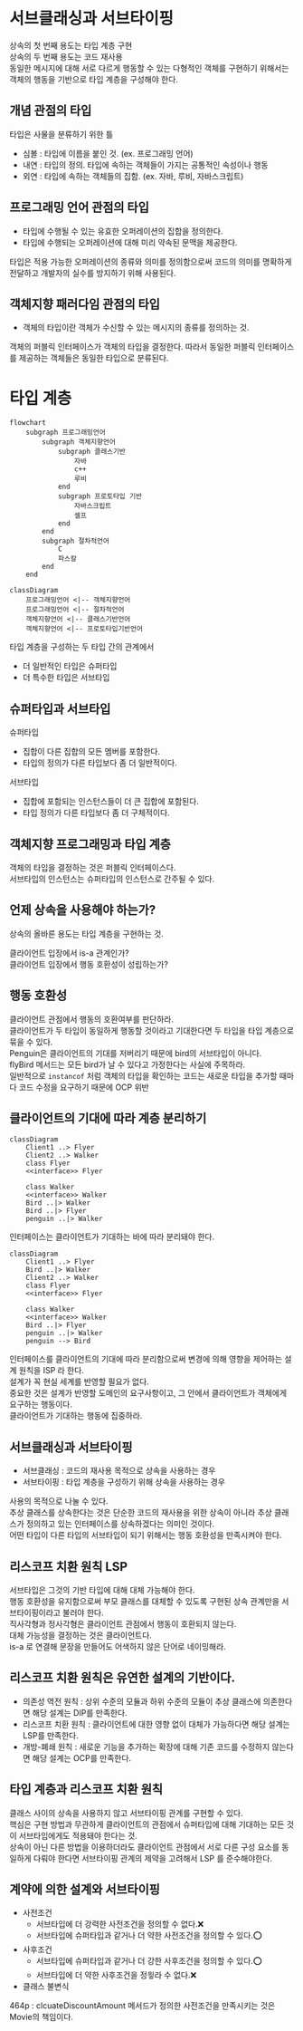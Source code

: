 # 서브클래싱과 서브타이핑

상속의 첫 번째 용도는 타입 계층 구현<br/>
상속의 두 번째 용도는 코드 재사용<br/>
동일한 메시지에 대해 서로 다르게 행동할 수 있는 다형적인 객체를 구현하기 위해서는 객체의 행동을 기반으로 타입 계층을 구성해야 한다.<br/>

## 개념 관점의 타입

타입은 사물을 분류하기 위한 틀<br/>

- 심볼 : 타입에 이름을 붙인 것. (ex. 프로그래밍 언어)<br/>
- 내연 : 타입의 정의. 타입에 속하는 객체들이 가지는 공통적인 속성이나 행동<br/>
- 외연 : 타입에 속하는 객체들의 집함. (ex. 자바, 루비, 자바스크립트)<br/>

## 프로그래밍 언어 관점의 타입

- 타입에 수행될 수 있는 유효한 오퍼레이션의 집합을 정의한다.<br/>
- 타입에 수행되는 오퍼레이션에 대해 미리 약속된 문맥을 제공한다.<br/>

타입은 적용 가능한 오퍼레이션의 종류와 의미를 정의함으로써 코드의 의미를 명확하게 전달하고 개발자의 실수를 방지하기 위해 사용된다.<br/>

## 객체지향 패러다임 관점의 타입

- 객체의 타입이란 객체가 수신할 수 있는 메시지의 종류를 정의하는 것.

객체의 퍼블릭 인터페이스가 객체의 타입을 결정한다. 따라서 동일한 퍼블릭 인터페이스를 제공하는 객체들은 동일한 타입으로 분류된다.<br/>

# 타입 계층

```mermaid
flowchart
    subgraph 프로그래밍언어
        subgraph 객체지향언어
            subgraph 클래스기반
                자바
                c++
                루비
            end
            subgraph 프로토타입 기반
                자바스크립트
                셀프
            end
        end
        subgraph 절차적언어
            C
            파스칼
        end
    end
```

```mermaid
classDiagram
    프로그래밍언어 <|-- 객체지향언어
    프로그래밍언어 <|-- 절차적언어
    객체지향언어 <|-- 클래스기반언어
    객체지향언어 <|-- 프로토타입기반언어
```

타입 계층을 구성하는 두 타입 간의 관계에서<br/>

- 더 일반적인 타입은 슈퍼타입<br/>
- 더 특수한 타입은 서브타입<br/>

## 슈퍼타입과 서브타입

슈퍼타입<br/>

- 집합이 다른 집합의 모든 멤버를 포함한다.<br/>
- 타입의 정의가 다른 타입보다 좀 더 일반적이다.<br/>

서브타입<br/>

- 집합에 포함되는 인스턴스들이 더 큰 집합에 포함된다.<br/>
- 타입 정의가 다른 타입보다 좀 더 구체적이다.<br/>

## 객체지향 프로그래밍과 타입 계층

객체의 타입을 결정하는 것은 퍼블릭 인터페이스다.<br/>
서브타입의 인스턴스는 슈퍼타입의 인스턴스로 간주될 수 있다.<br/>

## 언제 상속을 사용해야 하는가?

상속의 올바른 용도는 타입 계층을 구현하는 것.<br/>

클라이언트 입장에서 is-a 관계인가?<br/>
클라이언트 입장에서 행동 호환성이 성립하는가?<br/>

## 행동 호환성

클라이언트 관점에서 행동의 호환여부를 판단하라.<br/>
클라이언트가 두 타입이 동일하게 행동할 것이라고 기대한다면 두 타입을 타입 계층으로 묶을 수 있다.<br/>
Penguin은 클라이언트의 기대를 저버리기 때문에 bird의 서브타입이 아니다.<br/>
flyBird 메서드는 모든 bird가 날 수 있다고 가정한다는 사실에 주목하라.<br/>
일반적으로 `instancof` 처럼 객체의 타입을 확인하는 코드는 새로운 타입을 추가할 때마다 코드 수정을 요구하기 때문에 OCP 위반<br/>

## 클라이언트의 기대에 따라 계층 분리하기

```mermaid
classDiagram
    Client1 ..> Flyer
    Client2 ..> Walker
    class Flyer
    <<interface>> Flyer

    class Walker
    <<interface>> Walker
    Bird ..|> Walker
    Bird ..|> Flyer
    penguin ..|> Walker
```

인터페이스는 클라이언트가 기대하는 바에 따라 분리돼야 한다.<br/>

```mermaid
classDiagram
    Client1 ..> Flyer
    Bird ..|> Walker
    Client2 ..> Walker
    class Flyer
    <<interface>> Flyer

    class Walker
    <<interface>> Walker
    Bird ..|> Flyer
    penguin ..|> Walker
    penguin --> Bird
```

인터페이스를 클라이언트의 기대에 따라 분리함으로써 변경에 의해 영향을 제어하는 설계 원칙을 ISP 라 한다.<br/>
설계가 꼭 현실 세계를 반영할 필요가 없다.<br/>
중요한 것은 설계가 반영할 도메인의 요구사항이고, 그 안에서 클라이언트가 객체에게 요구하는 행동이다.<br/>
클라이언트가 기대하는 행동에 집중하라.<br/>

## 서브클래싱과 서브타이핑

- 서브클래싱 : 코드의 재사용 목적으로 상속을 사용하는 경우<br/>
- 서브타이핑 : 타입 계층을 구성하기 위해 상속을 사용하는 경우<br/>

사용의 목적으로 나눌 수 있다.<br/>
추상 클래스를 상속한다는 것은 단순한 코드의 재사용을 위한 상속이 아니라 추상 클래스가 정의하고 있는 인터페이스를 상속하겠다는 의미인 것이다.<br/>
어떤 타입이 다른 타입의 서브타입이 되기 위해서는 행동 호환성을 만족시켜야 한다.<br/>

## 리스코프 치환 원칙 LSP

서브타입은 그것의 기반 타입에 대해 대체 가능해야 한다.<br/>
행동 호환성을 유지함으로써 부모 클래스를 대체할 수 있도록 구현된 상속 관계만을 서브타이핑이라고 불러야 한다.<br/>
직사각형과 정사각형은 클라이언트 관점에서 행동이 호환되지 않는다.<br/>
대체 가능성을 결정하는 것은 클라이언트다.<br/>
is-a 로 연결해 문장을 만들어도 어색하지 않은 단어로 네이밍해라.<br/>

## 리스코프 치환 원칙은 유연한 설계의 기반이다.

- 의존성 역전 원칙 : 상위 수준의 모듈과 하위 수준의 모듈이 추상 클래스에 의존한다면 해당 설계는 DIP를 만족한다.<br/>
- 리스코프 치환 원칙 : 클라이언트에 대한 영향 없이 대체가 가능하다면 해당 설계는 LSP를 만족한다.<br/>
- 개방-폐쇄 원칙 : 새로운 기능을 추가하는 확장에 대해 기존 코드를 수정하지 않는다면 해당 설계는 OCP를 만족한다.<br/>

## 타입 계층과 리스코프 치환 원칙

클래스 사이의 상속을 사용하지 않고 서브타이핑 관계를 구현할 수 있다.<br/>
핵심은 구현 방법과 무관하게 클라이언트의 관점에서 슈퍼타입에 대해 기대하는 모든 것이 서브타입에게도 적용돼야 한다는 것.<br/>
상속이 아닌 다른 방법을 이용하더라도 클라이언트 관점에서 서로 다른 구성 요소를 동일하게 다뤄야 한다면 서브타이핑 관계의 제약을 고려해서 LSP 를 준수해야한다.<br/>

## 계약에 의한 설계와 서브타이핑

- 사전조건<br/>
    - 서브타입에 더 강력한 사전조건을 정의할 수 없다.❌<br/>
    - 서브타입에 슈퍼타입과 같거나 더 약한 사전조건을 정의할 수 있다.⭕️<br/>
- 사후조건<br/>
    - 서브타입에 슈퍼타입과 같거나 더 강한 사후조건을 정의할 수 있다.⭕️<br/>
    - 서브타입에 더 약한 사후조건을 정읳라 수 없다.❌<br/>
- 클래스 불변식<br/>

464p : clcuateDiscountAmount 메서드가 정의한 사전조건을 만족시키는 것은 Movie의 책임이다.<br/>